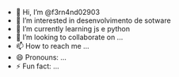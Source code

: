 - 👋 Hi, I’m @f3rn4nd02903
- 👀 I’m interested in desenvolvimento de sotware
- 🌱 I’m currently learning js e python
- 💞️ I’m looking to collaborate on ...
- 📫 How to reach me ...
- 😄 Pronouns: ...
- ⚡ Fun fact: ...

<!---
f3rn4nd02903/f3rn4nd02903 is a ✨ special ✨ repository because its `README.md` (this file) appears on your GitHub profile.
You can click the Preview link to take a look at your changes.
--->
